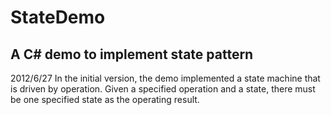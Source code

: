 StateDemo
=========

## A C# demo to implement state pattern ##

2012/6/27 In the initial version, the demo implemented a state machine that is driven by operation. 
          Given a specified operation and a state, there must be one specified state as the operating result.
